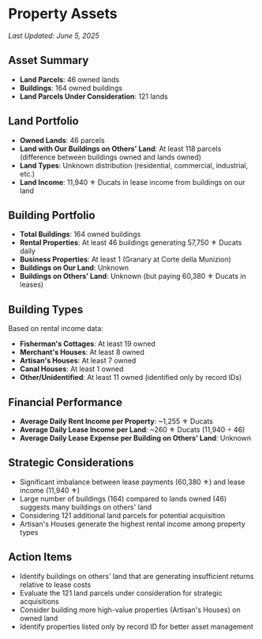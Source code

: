# Property Assets
*Last Updated: June 5, 2025*

## Asset Summary
- **Land Parcels**: 46 owned lands
- **Buildings**: 164 owned buildings
- **Land Parcels Under Consideration**: 121 lands

## Land Portfolio
- **Owned Lands**: 46 parcels
- **Land with Our Buildings on Others' Land**: At least 118 parcels (difference between buildings owned and lands owned)
- **Land Types**: Unknown distribution (residential, commercial, industrial, etc.)
- **Land Income**: 11,940 ⚜️ Ducats in lease income from buildings on our land

## Building Portfolio
- **Total Buildings**: 164 owned buildings
- **Rental Properties**: At least 46 buildings generating 57,750 ⚜️ Ducats daily
- **Business Properties**: At least 1 (Granary at Corte della Munizion)
- **Buildings on Our Land**: Unknown
- **Buildings on Others' Land**: Unknown (but paying 60,380 ⚜️ Ducats in leases)

## Building Types
Based on rental income data:
- **Fisherman's Cottages**: At least 19 owned
- **Merchant's Houses**: At least 8 owned
- **Artisan's Houses**: At least 7 owned
- **Canal Houses**: At least 1 owned
- **Other/Unidentified**: At least 11 owned (identified only by record IDs)

## Financial Performance
- **Average Daily Rent Income per Property**: ~1,255 ⚜️ Ducats
- **Average Daily Lease Income per Land**: ~260 ⚜️ Ducats (11,940 ÷ 46)
- **Average Daily Lease Expense per Building on Others' Land**: Unknown

## Strategic Considerations
- Significant imbalance between lease payments (60,380 ⚜️) and lease income (11,940 ⚜️)
- Large number of buildings (164) compared to lands owned (46) suggests many buildings on others' land
- Considering 121 additional land parcels for potential acquisition
- Artisan's Houses generate the highest rental income among property types

## Action Items
- Identify buildings on others' land that are generating insufficient returns relative to lease costs
- Evaluate the 121 land parcels under consideration for strategic acquisitions
- Consider building more high-value properties (Artisan's Houses) on owned land
- Identify properties listed only by record ID for better asset management
